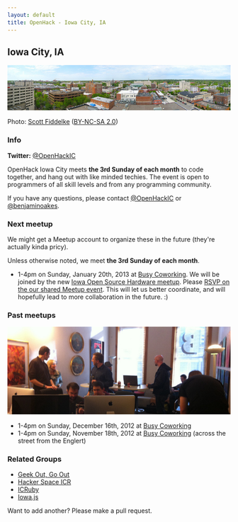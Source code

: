 ```yaml
---
layout: default
title: OpenHack - Iowa City, IA
---
```


## Iowa City, IA

![Panorama of Iowa City](/iowa_city/scottfidd_iowa_city_panorama.jpg)

Photo: [Scott Fiddelke](http://www.flickr.com/photos/scottfidd/7084756573/) ([BY-NC-SA 2.0](http://creativecommons.org/licenses/by-nc-sa/2.0/))

### Info

**Twitter:** [@OpenHackIC](http://twitter.com/OpenHackIC)

OpenHack Iowa City meets **the 3rd Sunday of each month** to code together, and hang out with like minded techies. The event is open to programmers of all skill levels and from any programming community.

If you have any questions, please contact [@OpenHackIC](http://twitter.com/OpenHackIC) or [@benjaminoakes](http://twitter.com/benjaminoakes).

### Next meetup

We might get a Meetup account to organize these in the future (they're actually kinda pricy).

Unless otherwise noted, we meet **the 3rd Sunday of each month**.

* 1-4pm on Sunday, January 20th, 2013 at [Busy Coworking](http://busycoworking.com/).  We will be joined by the new [Iowa Open Source Hardware meetup](http://www.meetup.com/Iowa-Open-Source-Hardware-meetup/).  Please [RSVP on the our shared Meetup event](http://www.meetup.com/Iowa-Open-Source-Hardware-meetup/events/98860292/).  This will let us better coordinate, and will hopefully lead to more collaboration in the future.  :)

### Past meetups

![First Meetup](/iowa_city/benjaminoakes_first_meetup.jpg)

* 1-4pm on Sunday, December 16th, 2012 at [Busy Coworking](http://busycoworking.com/)
* 1-4pm on Sunday, November 18th, 2012 at [Busy Coworking](http://busycoworking.com/) (across the street from the Englert)

### Related Groups

* [Geek Out, Go Out](http://www.meetup.com/GeekOutGoOut/)
* [Hacker Space ICR](http://www.hackerspaceicr.org/)
* [ICRuby](http://www.icruby.org/)
* [Iowa.js](http://www.iowajs.org/)

Want to add another?  Please make a pull request.
